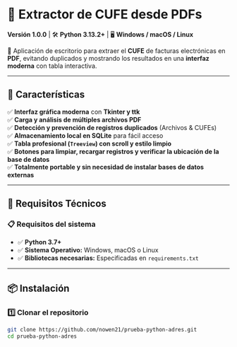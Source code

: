 # 📄 Extractor de CUFE desde PDFs  

**Versión 1.0.0** | 🛠️ **Python 3.13.2+** | 🖥️ **Windows / macOS / Linux**  

🚀 Aplicación de escritorio para extraer el **CUFE** de facturas electrónicas en **PDF**, evitando duplicados y mostrando los resultados en una **interfaz moderna** con tabla interactiva.  

---

## 📌 Características  
✅ **Interfaz gráfica moderna** con **Tkinter y ttk**  
✅ **Carga y análisis de múltiples archivos PDF**  
✅ **Detección y prevención de registros duplicados** (Archivos & CUFEs)  
✅ **Almacenamiento local en SQLite** para fácil acceso  
✅ **Tabla profesional (`Treeview`) con scroll y estilo limpio**  
✅ **Botones para limpiar, recargar registros y verificar la ubicación de la base de datos**  
✅ **Totalmente portable y sin necesidad de instalar bases de datos externas**  

---

## 🔧 Requisitos Técnicos  

### 📋 **Requisitos del sistema**  
- ✅ **Python 3.7+**  
- ✅ **Sistema Operativo:** Windows, macOS o Linux  
- ✅ **Bibliotecas necesarias:** Especificadas en `requirements.txt`  

---

## 📦 Instalación  
### **1️⃣ Clonar el repositorio**
```bash
git clone https://github.com/nowen21/prueba-python-adres.git
cd prueba-python-adres
